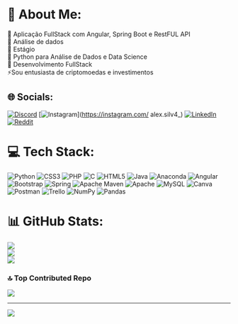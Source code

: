 # 💫 About Me:
🔭 Aplicação FullStack com Angular, Spring Boot e RestFUL API<br>👯 Análise de dados<br>🤝 Estágio<br>🌱 Python para Análise de Dados e Data Science<br>💬 Desenvolvimento FullStack <br>⚡Sou entusiasta de criptomoedas e investimentos


## 🌐 Socials:
[![Discord](https://img.shields.io/badge/Discord-%237289DA.svg?logo=discord&logoColor=white)](https://discord.gg/lexclash#0937) [![Instagram](https://img.shields.io/badge/Instagram-%23E4405F.svg?logo=Instagram&logoColor=white)](https://instagram.com/ alex.silv4_) [![LinkedIn](https://img.shields.io/badge/LinkedIn-%230077B5.svg?logo=linkedin&logoColor=white)](https://linkedin.com/in/alexsilva-) [![Reddit](https://img.shields.io/badge/Reddit-%23FF4500.svg?logo=Reddit&logoColor=white)](https://reddit.com/user/TechDataInvestor) 

# 💻 Tech Stack:
![Python](https://img.shields.io/badge/python-3670A0?style=for-the-badge&logo=python&logoColor=ffdd54) ![CSS3](https://img.shields.io/badge/css3-%231572B6.svg?style=for-the-badge&logo=css3&logoColor=white) ![PHP](https://img.shields.io/badge/php-%23777BB4.svg?style=for-the-badge&logo=php&logoColor=white) ![C](https://img.shields.io/badge/c-%2300599C.svg?style=for-the-badge&logo=c&logoColor=white) ![HTML5](https://img.shields.io/badge/html5-%23E34F26.svg?style=for-the-badge&logo=html5&logoColor=white) ![Java](https://img.shields.io/badge/java-%23ED8B00.svg?style=for-the-badge&logo=java&logoColor=white) ![Anaconda](https://img.shields.io/badge/Anaconda-%2344A833.svg?style=for-the-badge&logo=anaconda&logoColor=white) ![Angular](https://img.shields.io/badge/angular-%23DD0031.svg?style=for-the-badge&logo=angular&logoColor=white) ![Bootstrap](https://img.shields.io/badge/bootstrap-%23563D7C.svg?style=for-the-badge&logo=bootstrap&logoColor=white) ![Spring](https://img.shields.io/badge/spring-%236DB33F.svg?style=for-the-badge&logo=spring&logoColor=white) ![Apache Maven](https://img.shields.io/badge/Apache%20Maven-C71A36?style=for-the-badge&logo=Apache%20Maven&logoColor=white) ![Apache](https://img.shields.io/badge/apache-%23D42029.svg?style=for-the-badge&logo=apache&logoColor=white) ![MySQL](https://img.shields.io/badge/mysql-%2300f.svg?style=for-the-badge&logo=mysql&logoColor=white) ![Canva](https://img.shields.io/badge/Canva-%2300C4CC.svg?style=for-the-badge&logo=Canva&logoColor=white) ![Postman](https://img.shields.io/badge/Postman-FF6C37?style=for-the-badge&logo=postman&logoColor=white) ![Trello](https://img.shields.io/badge/Trello-%23026AA7.svg?style=for-the-badge&logo=Trello&logoColor=white) ![NumPy](https://img.shields.io/badge/numpy-%23013243.svg?style=for-the-badge&logo=numpy&logoColor=white) ![Pandas](https://img.shields.io/badge/pandas-%23150458.svg?style=for-the-badge&logo=pandas&logoColor=white)
# 📊 GitHub Stats:
![](https://github-readme-stats.vercel.app/api?username=alex-ads&theme=dark&hide_border=false&include_all_commits=false&count_private=false)<br/>
![](https://github-readme-streak-stats.herokuapp.com/?user=alex-ads&theme=dark&hide_border=false)<br/>
![](https://github-readme-stats.vercel.app/api/top-langs/?username=alex-ads&theme=dark&hide_border=false&include_all_commits=false&count_private=false&layout=compact)

### 🔝 Top Contributed Repo
![](https://github-contributor-stats.vercel.app/api?username=alex-ads&limit=5&theme=dark&combine_all_yearly_contributions=true)

---
[![](https://visitcount.itsvg.in/api?id=alex-ads&icon=0&color=0)](https://visitcount.itsvg.in)

<!-- Proudly created with GPRM ( https://gprm.itsvg.in ) -->
